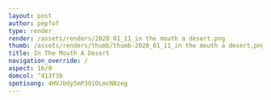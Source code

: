 ```yaml
---
layout: post
author: pepfof
type: render
render: /assets/renders/2020_01_11_in the mouth a desert.png
thumb: /assets/renders/thumb/thumb-2020_01_11_in the mouth a desert.png
title: In The Mouth A Desert
navigation_override: /
aspect: 16/9
domcol: ^413f3b
spotisong: 4HVJbdy5mP3OiOLmcN8zeg
---
```


<!--USER BEGIN 1-->

<!--USER END 1-->

<!--more-->
<!--USER BEGIN 2-->

<!--USER END 2-->

